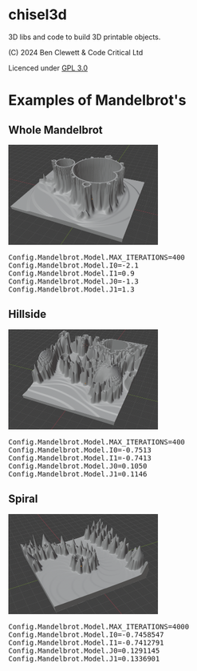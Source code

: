 # chisel3d
3D libs and code to build 3D printable objects.

(C) 2024 Ben Clewett & Code Critical Ltd

Licenced under <a href="https://www.gnu.org/licenses/gpl-3.0.en.html">GPL 3.0</a>

# Examples of Mandelbrot's

## Whole Mandelbrot

<img src="images/mandelbrot_hollow.png" height="200" width="300" />

<pre>
Config.Mandelbrot.Model.MAX_ITERATIONS=400
Config.Mandelbrot.Model.I0=-2.1
Config.Mandelbrot.Model.I1=0.9
Config.Mandelbrot.Model.J0=-1.3
Config.Mandelbrot.Model.J1=1.3
</pre>

## Hillside 

<img src="images/mandelbrot_hillside_hollow.png" height="200" width="300" />

<pre>
Config.Mandelbrot.Model.MAX_ITERATIONS=400
Config.Mandelbrot.Model.I0=-0.7513
Config.Mandelbrot.Model.I1=-0.7413
Config.Mandelbrot.Model.J0=0.1050
Config.Mandelbrot.Model.J1=0.1146
</pre>

## Spiral

<img src="images/mandelbrot_spiral.png" height="200" width="300" />

<pre>
Config.Mandelbrot.Model.MAX_ITERATIONS=4000
Config.Mandelbrot.Model.I0=-0.7458547
Config.Mandelbrot.Model.I1=-0.7412791
Config.Mandelbrot.Model.J0=0.1291145
Config.Mandelbrot.Model.J1=0.1336901
</pre>
